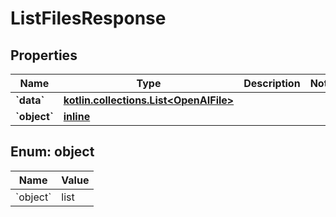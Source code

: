 
# ListFilesResponse

## Properties
Name | Type | Description | Notes
------------ | ------------- | ------------- | -------------
**&#x60;data&#x60;** | [**kotlin.collections.List&lt;OpenAIFile&gt;**](OpenAIFile.md) |  | 
**&#x60;object&#x60;** | [**inline**](#&#x60;Object&#x60;) |  | 


<a id="`Object`"></a>
## Enum: object
Name | Value
---- | -----
&#x60;object&#x60; | list



